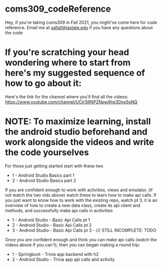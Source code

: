 # coms309_codeReference
Hey, if you're taking coms309 in Fall 2021, you might've come here for code reference. Email me at saltaf@iastate.edu if you have any questions about the code

# If you're scratching your head wondering where to start from here's my suggested sequence of how to go about it:


Here's the link for the channel where you'll find all the videos: https://www.youtube.com/channel/UCtr5RNPZNpw9tgj3Dxp5sNQ

# NOTE: To maximize learning, install the android studio beforehand and work alongside the videos and write the code yourselves


For those just getting started start with these two
 - 1 - Android Studio Basics part 1
 - 2 - Android Studio Basics part 2

If you are confident enough to work with activities, views and emulator, (if not watch the two vids above) watch these to learn how to make api calls. If you just want to know how to work with the existing repo, watch pt 3, it is an overview of how to create a new data class, create its api client and methods, and successfully make api calls in acitivities
 - 1 - Android Studio - Basic Api Calls pt 1
 - 2 - Android Studio - Basic Api Calls pt 2
 - 3 - Android Studio - Basic Api Calls pt 3 - /// STILL INCOMPLETE: TODO

Once you are confident enough and think you can make api calls (watch the videos above if you can't), then you can began making a round trip:
 - 1 - Springboot - Trivia app backend with h2
 - 2 - Android Studio - Trivia app api calls and activity



